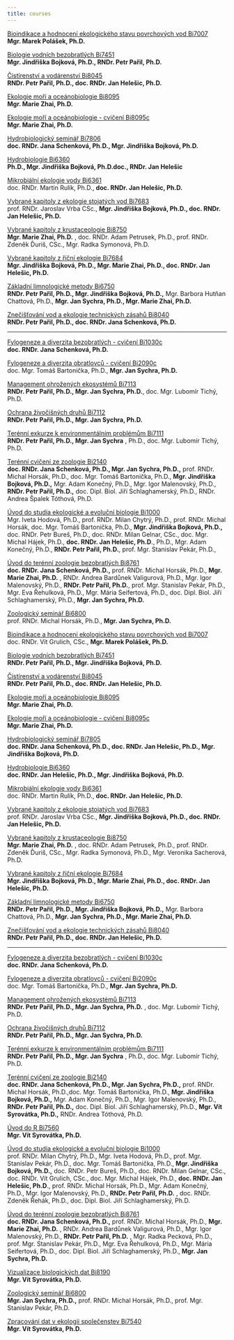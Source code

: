 ```yaml
---
title: courses
---
```

<div class="cz">

[Bioindikace a hodnocení ekologického stavu povrchových vod Bi7007](https://is.muni.cz/predmet/sci/jaro2023/Bi7007)\
**Mgr. Marek Polášek, Ph.D.**

[Biologie vodních bezobratlých Bi7451](https://is.muni.cz/predmet/sci/jaro2023/Bi7451)\
**Mgr. Jindřiška Bojková, Ph.D., RNDr. Petr Pařil, Ph.D.**

[Čistírenství a vodárenství Bi8045](https://is.muni.cz/predmet/sci/jaro2020/Bi8045)\
**RNDr. Petr Pařil, Ph.D., doc. RNDr. Jan Helešic, Ph.D.**

[Ekologie moří a oceánobiologie Bi8095](https://is.muni.cz/predmet/sci/jaro2023/Bi8095)\
**Mgr. Marie Zhai, Ph.D.**

[Ekologie moří a oceánobiologie - cvičení Bi8095c](https://is.muni.cz/predmet/sci/jaro2023/Bi8095c)\
**Mgr. Marie Zhai, Ph.D.**

[Hydrobiologický seminář Bi7806](https://is.muni.cz/predmet/sci/jaro2023/Bi7806)\
**doc. RNDr. Jana Schenková, Ph.D., Mgr. Jindřiška Bojková, Ph.D.**

[Hydrobiologie Bi6360](https://is.muni.cz/predmet/sci/jaro2023/Bi6360)\
 **Ph.D., Mgr. Jindřiška Bojková, Ph.D.doc., RNDr. Jan Helešic**

[Mikrobiální ekologie vody Bi6361](https://is.muni.cz/predmet/sci/jaro2017/Bi6361)\
doc. RNDr. Martin Rulík, Ph.D., **doc. RNDr. Jan Helešic, Ph.D.**

[Vybrané kapitoly z ekologie stojatých vod Bi7683](https://is.muni.cz/predmet/sci/podzim2021/Bi7683)\
prof. RNDr. Jaroslav Vrba CSc., **Mgr. Jindřiška Bojková, Ph.D., doc. RNDr. Jan Helešic, Ph.D.**

[Vybrané kapitoly z krustaceologie Bi8750](https://is.muni.cz/predmet/sci/jaro2022/Bi8750)\
**Mgr. Marie Zhai, Ph.D.** , doc. RNDr. Adam Petrusek, Ph.D., prof. RNDr. Zdeněk Ďuriš, CSc., Mgr. Radka Symonová, Ph.D.

[Vybrané kapitoly z říční ekologie Bi7684](https://is.muni.cz/predmet/sci/podzim2022/Bi7684)\
**Mgr. Jindřiška Bojková, Ph.D., Mgr. Marie Zhai, Ph.D., doc. RNDr. Jan Helešic, Ph.D.**

[Základní limnologické metody Bi6750](https://is.muni.cz/predmet/sci/jaro2023/Bi6750)\
**RNDr. Petr Pařil, Ph.D., Mgr. Jindřiška Bojková, Ph.D.,** Mgr. Barbora Hutňan Chattová, Ph.D., **Mgr. Jan Sychra, Ph.D., Mgr. Marie Zhai, Ph.D.**

[Znečišťování vod a ekologie technických zásahů Bi8040](https://is.muni.cz/predmet/sci/jaro2023/Bi8040)\
**RNDr. Petr Pařil, Ph.D., doc. RNDr. Jana Schenková, Ph.D.**

- - -

[Fylogeneze a diverzita bezobratlých - cvičení Bi1030c](https://is.muni.cz/predmet/sci/podzim2022/Bi1030c)\
**doc. RNDr. Jana Schenková, Ph.D.**

[Fylogeneze a diverzita obratlovců - cvičení Bi2090c](https://is.muni.cz/predmet/sci/jaro2023/Bi2090c)\
doc. Mgr. Tomáš Bartonička, Ph.D., **Mgr. Jan Sychra, Ph.D.**

[Management ohrožených ekosystémů Bi7113](https://is.muni.cz/predmet/sci/podzim2022/Bi7113)\
**RNDr. Petr Pařil, Ph.D., Mgr. Jan Sychra, Ph.D.**, doc. Mgr. Lubomír Tichý, Ph.D.

[Ochrana živočišných druhů Bi7112](https://is.muni.cz/predmet/sci/podzim2022/Bi7112)\
**RNDr. Petr Pařil, Ph.D., Mgr. Jan Sychra, Ph.D.**

[Terénní exkurze k environmentálním problémům Bi7111](https://is.muni.cz/predmet/sci/jaro2020/Bi7111)\
**RNDr. Petr Pařil, Ph.D., Mgr. Jan Sychra** , Ph.D., doc. Mgr. Lubomír Tichý, Ph.D.

[Terénní cvičení ze zoologie Bi2140](https://is.muni.cz/predmet/sci/jaro2023/Bi2140)\
**doc. RNDr. Jana Schenková, Ph.D., Mgr. Jan Sychra, Ph.D.,** prof. RNDr. Michal Horsák, Ph.D., doc. Mgr. Tomáš Bartonička, Ph.D., **Mgr. Jindřiška Bojková, Ph.D.,** Mgr. Adam Konečný, Ph.D., Mgr. Igor Malenovský, Ph.D., **RNDr. Petr Pařil, Ph.D.,** doc. Dipl. Biol. Jiří Schlaghamerský, Ph.D., RNDr. Andrea Špalek Tóthová, Ph.D.

[Úvod do studia ekologické a evoluční biologie Bi1000](https://is.muni.cz/predmet/sci/podzim2022/Bi1000)\
Mgr. Iveta Hodová, Ph.D., prof. RNDr. Milan Chytrý, Ph.D., prof. RNDr. Michal Horsák, doc. Mgr. Tomáš Bartonička, Ph.D., **Mgr. Jindřiška Bojková, Ph.D.,** doc. RNDr. Petr Bureš, Ph.D., doc. RNDr. Milan Gelnar, CSc., doc. Mgr. Michal Hájek, Ph.D., **doc. RNDr. Jan Helešic, Ph.D**., Ph.D., Mgr. Adam Konečný, Ph.D., **RNDr. Petr Pařil, Ph.D.**, prof. Mgr. Stanislav Pekár, Ph.D.,

[Úvod do terénní zoologie bezobratlých Bi8761](https://is.muni.cz/predmet/sci/jaro2023/Bi8761)\
**doc. RNDr. Jana Schenková, Ph.D.,** prof. RNDr. Michal Horsák, Ph.D., **Mgr. Marie Zhai, Ph.D.** , RNDr. Andrea Bardůnek Valigurová, Ph.D., Mgr. Igor Malenovský, Ph.D., **RNDr. Petr Pařil, Ph.D.**, prof. Mgr. Stanislav Pekár, Ph.D., Mgr. Eva Řehulková, Ph.D., Mgr. Mária Seifertová, Ph.D., doc. Dipl. Biol. Jiří Schlaghamerský, Ph.D., **Mgr. Jan Sychra, Ph.D.**

[Zoologický seminář Bi6800](https://is.muni.cz/predmet/sci/podzim2022/Bi6800)\
prof. RNDr. Michal Horsák, Ph.D., **Mgr. Jan Sychra, Ph.D.**

</div>

<div class="en">

[Bioindikace a hodnocení ekologického stavu povrchových vod Bi7007](https://is.muni.cz/predmet/sci/podzim2018/Bi7007)\
doc. RNDr. Vít Grulich, CSc., **Mgr. Marek Polášek, Ph.D.**

[Biologie vodních bezobratlých Bi7451](https://is.muni.cz/predmet/sci/podzim2018/Bi7451)\
**RNDr. Petr Pařil, Ph.D., Mgr. Jindřiška Bojková, Ph.D.**

[Čistírenství a vodárenství Bi8045](https://is.muni.cz/auth/predmet/sci/jaro2018/Bi8045)\
**RNDr. Petr Pařil, Ph.D., doc. RNDr. Jan Helešic, Ph.D.**

[Ekologie moří a oceánobiologie Bi8095](https://is.muni.cz/predmet/sci/podzim2018/Bi8095)\
**Mgr. Marie Zhai, Ph.D.**

[Ekologie moří a oceánobiologie - cvičení Bi8095c](https://is.muni.cz/predmet/sci/podzim2018/Bi8095c)\
**Mgr. Marie Zhai, Ph.D.**

[Hydrobiologický seminář Bi7805](https://is.muni.cz/predmet/sci/podzim2018/Bi7805)\
**doc. RNDr. Jana Schenková, Ph.D., doc. RNDr. Jan Helešic, Ph.D., Mgr. Jindřiška Bojková, Ph.D.**

[Hydrobiologie Bi6360](https://is.muni.cz/predmet/sci/podzim2018/Bi6360)\
**doc. RNDr. Jan Helešic, Ph.D., Mgr. Jindřiška Bojková, Ph.D.**

[Mikrobiální ekologie vody Bi6361](https://is.muni.cz/auth/predmet/sci/jaro2017/Bi6361)\
doc. RNDr. Martin Rulík, Ph.D., **doc. RNDr. Jan Helešic, Ph.D.**

[Vybrané kapitoly z ekologie stojatých vod Bi7683](https://is.muni.cz/auth/predmet/sci/podzim2017/Bi7683)\
prof. RNDr. Jaroslav Vrba CSc., **Mgr. Jindřiška Bojková, Ph.D., doc. RNDr. Jan Helešic, Ph.D.**

[Vybrané kapitoly z krustaceologie Bi8750](https://is.muni.cz/predmet/sci/podzim2018/Bi8750)\
**Mgr. Marie Zhai, Ph.D.** , doc. RNDr. Adam Petrusek, Ph.D., prof. RNDr. Zdeněk Ďuriš, CSc., Mgr. Radka Symonová, Ph.D., Mgr. Veronika Sacherová, Ph.D.

[Vybrané kapitoly z říční ekologie Bi7684](https://is.muni.cz/predmet/sci/podzim2018/Bi7684)\
**Mgr. Jindřiška Bojková, Ph.D., Mgr. Marie Zhai, Ph.D., doc. RNDr. Jan Helešic, Ph.D.**

[Základní limnologické metody Bi6750](https://is.muni.cz/predmet/sci/podzim2018/Bi6750)\
**RNDr. Petr Pařil, Ph.D., Mgr. Jindřiška Bojková, Ph.D.,** Mgr. Barbora Chattová, Ph.D., **Mgr. Jan Sychra, Ph.D., Mgr. Marie Zhai, Ph.D.**

[Znečišťování vod a ekologie technických zásahů Bi8040](https://is.muni.cz/auth/predmet/sci/jaro2019/Bi8040)\
**RNDr. Petr Pařil, Ph.D., doc. RNDr. Jan Helešic, Ph.D.**

- - -

[Fylogeneze a diverzita bezobratlých - cvičení Bi1030c](https://is.muni.cz/predmet/sci/podzim2018/Bi1030c)\
**doc. RNDr. Jana Schenková, Ph.D.**

[Fylogeneze a diverzita obratlovců - cvičení Bi2090c](https://is.muni.cz/predmet/sci/podzim2018/Bi2090c)\
doc. Mgr. Tomáš Bartonička, Ph.D., **Mgr. Jan Sychra, Ph.D.**

[Management ohrožených ekosystémů Bi7113](https://is.muni.cz/predmet/sci/podzim2018/Bi7113)\
**RNDr. Petr Pařil, Ph.D., Mgr. Jan Sychra, Ph.D.** , doc. Mgr. Lubomír Tichý, Ph.D.

[Ochrana živočišných druhů Bi7112](https://is.muni.cz/predmet/sci/podzim2018/Bi7112)\
**RNDr. Petr Pařil, Ph.D., Mgr. Jan Sychra, Ph.D.**

[Terénní exkurze k environmentálním problémům Bi7111](https://is.muni.cz/predmet/sci/podzim2018/Bi7111)\
**RNDr. Petr Pařil, Ph.D., Mgr. Jan Sychra** , Ph.D., doc. Mgr. Lubomír Tichý, Ph.D.

[Terénní cvičení ze zoologie Bi2140](https://is.muni.cz/predmet/sci/podzim2018/Bi2140)\
**doc. RNDr. Jana Schenková, Ph.D., Mgr. Jan Sychra, Ph.D.,** prof. RNDr. Michal Horsák, Ph.D.,doc. Mgr. Tomáš Bartonička, Ph.D., **Mgr. Jindřiška Bojková, Ph.D.,** Mgr. Adam Konečný, Ph.D., Mgr. Igor Malenovský, Ph.D., **RNDr. Petr Pařil, Ph.D.,** doc. Dipl. Biol. Jiří Schlaghamerský, Ph.D., **Mgr. Vít Syrovátka, Ph.D.,** RNDr. Andrea Tóthová, Ph.D.

[Úvod do R Bi7560](https://is.muni.cz/predmet/sci/podzim2018/Bi7560)\
**Mgr. Vít Syrovátka, Ph.D.**

[Úvod do studia ekologické a evoluční biologie Bi1000](https://is.muni.cz/predmet/sci/podzim2018/Bi1000)\
prof. RNDr. Milan Chytrý, Ph.D., Mgr. Iveta Hodová, Ph.D., prof. Mgr. Stanislav Pekár, Ph.D., doc. Mgr. Tomáš Bartonička, Ph.D., **Mgr. Jindřiška Bojková, Ph.D.,** doc. RNDr. Petr Bureš, Ph.D., doc. RNDr. Milan Gelnar, CSc., doc. RNDr. Vít Grulich, CSc., doc. Mgr. Michal Hájek, Ph.D., **doc. RNDr. Jan Helešic, Ph.D**., prof. RNDr. Michal Horsák, Ph.D., Mgr. Adam Konečný, Ph.D., Mgr. Igor Malenovský, Ph.D., **RNDr. Petr Pařil, Ph.D.** , doc. RNDr. Zdeněk Řehák, Ph.D., doc. Dipl. Biol. Jiří Schlaghamerský, Ph.D.

[Úvod do terénní zoologie bezobratlých Bi8761](https://is.muni.cz/predmet/sci/podzim2018/Bi8761)\
**doc. RNDr. Jana Schenková, Ph.D.,** prof. RNDr. Michal Horsák, Ph.D., **Mgr. Marie Zhai, Ph.D.** , RNDr. Andrea Bardůnek Valigurová, Ph.D., Mgr. Igor Malenovský, Ph.D., **RNDr. Petr Pařil, Ph.D.** , Mgr. Radka Pecková, Ph.D., prof. Mgr. Stanislav Pekár, Ph.D., Mgr. Eva Řehulková, Ph.D., Mgr. Mária Seifertová, Ph.D., doc. Dipl. Biol. Jiří Schlaghamerský, Ph.D., **Mgr. Jan Sychra, Ph.D.**

[Vizualizace biologických dat Bi8190](https://is.muni.cz/predmet/sci/podzim2018/Bi8190)\
**Mgr. Vít Syrovátka, Ph.D.**

[Zoologický seminář Bi6800](https://is.muni.cz/predmet/sci/podzim2018/Bi6800)\
**Mgr. Jan Sychra, Ph.D.,** prof. RNDr. Michal Horsák, Ph.D., prof. Mgr. Stanislav Pekár, Ph.D.

[Zpracování dat v ekologii společenstev Bi7540](https://is.muni.cz/predmet/sci/podzim2018/Bi7540)\
**Mgr. Vít Syrovátka, Ph.D.**

</div>